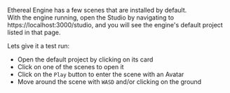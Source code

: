 Ethereal Engine has a few scenes that are installed by default.  
With the engine running, open the Studio by navigating to https://localhost:3000/studio, and you will see the engine's default project listed in that page.  

Lets give it a test run:
- Open the default project by clicking on its card
- Click on one of the scenes to open it
- Click on the `Play` button to enter the scene with an Avatar
- Move around the scene with `WASD` and/or clicking on the ground
